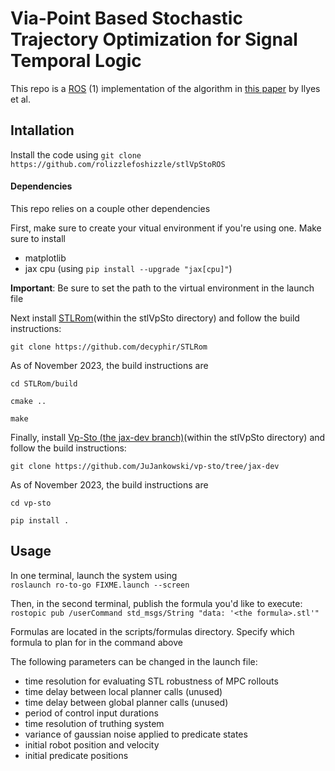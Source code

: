 # Via-Point Based Stochastic Trajectory Optimization for Signal Temporal Logic
This repo is a [ROS](https://www.ros.org/) (1) implementation of the algorithm in [this paper](https://www.youtube.com/watch?v=dQw4w9WgXcQ) by Ilyes et al.

## Intallation 
Install the code using 
`git clone https://github.com/rolizzlefoshizzle/stlVpStoROS`

#### Dependencies 
This repo relies on a couple other dependencies

First, make sure to create your vitual environment if you're using one. Make sure to install 
- matplotlib
- jax cpu (using `pip install --upgrade "jax[cpu]"`)

**Important**: Be sure to set the path to the virtual environment in the launch file

Next install [STLRom](https://github.com/decyphir/STLRom)(within the stlVpSto directory) and follow the build instructions:

`git clone https://github.com/decyphir/STLRom` 

As of November 2023, the build instructions are

`cd STLRom/build`

`cmake ..`

`make`

Finally, install [Vp-Sto (the jax-dev branch)](https://github.com/JuJankowski/vp-sto/tree/jax-dev)(within the stlVpSto directory) and follow the build instructions:

`git clone https://github.com/JuJankowski/vp-sto/tree/jax-dev`

As of November 2023, the build instructions are

`cd vp-sto`

`pip install .`

## Usage
In one terminal, launch the system using  
`roslaunch ro-to-go FIXME.launch --screen`

Then, in the second terminal, publish the formula you'd like to execute:
`rostopic pub /userCommand std_msgs/String "data: '<the formula>.stl'"`

Formulas are located in the scripts/formulas directory. Specify which formula to plan for in the command above

The following parameters can be changed in the launch file:
- time resolution for evaluating STL robustness of MPC rollouts
- time delay between local planner calls (unused)
- time delay between global planner calls (unused)
- period of control input durations
- time resolution of truthing system
- variance of gaussian noise applied to predicate states
- initial robot position and velocity 
- initial predicate positions
